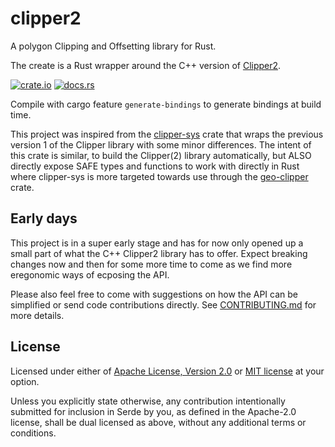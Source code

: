 # clipper2

A polygon Clipping and Offsetting library for Rust.

The create is a Rust wrapper around the C++ version of
[Clipper2](https://github.com/AngusJohnson/Clipper2).

[![crate.io](https://img.shields.io/crates/v/clipper2.svg)](https://crates.io/crates/clipper2)
[![docs.rs](https://docs.rs/clipper2/badge.svg)](https://docs.rs/clipper2)

Compile with cargo feature `generate-bindings` to generate bindings at build
time.

This project was inspired from the
[clipper-sys](https://crates.io/crates/clipper-sys) crate that wraps the
previous version 1 of the Clipper library with some minor differences. The 
intent of this crate is similar, to build the Clipper(2) library
automatically, but ALSO directly expose SAFE types and functions to work with
directly in Rust where clipper-sys is more targeted towards use through the
[geo-clipper](https://crates.io/crates/geo-clipper) crate.

## Early days

This project is in a super early stage and has for now only opened up a small
part of what the C++ Clipper2 library has to offer. Expect breaking changes now
and then for some more time to come as we find more eregonomic ways of ecposing
the API.

Please also feel free to come with suggestions on how the API can be simplified
or send code contributions directly. See
[CONTRIBUTING.md](https://github.com/tirithen/clipper2/blob/main/CONTRIBUTING.md)
for more details.

## License

Licensed under either of [Apache License, Version 2.0](https://github.com/tirithen/clipper2/blob/main/LICENSE-APACHE.md)
or [MIT license](https://github.com/tirithen/clipper2/blob/main/LICENSE-MIT.md)
at your option.

Unless you explicitly state otherwise, any contribution intentionally submitted
for inclusion in Serde by you, as defined in the Apache-2.0 license, shall be
dual licensed as above, without any additional terms or conditions.
